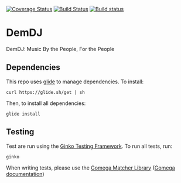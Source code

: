 [![Coverage Status](https://coveralls.io/repos/github/kevinjpickard/DemDJ/badge.svg?branch=master)](https://coveralls.io/github/kevinjpickard/DemDJ?branch=master)
[![Build Status](https://travis-ci.org/kevinjpickard/DemDJ.svg?branch=master)](https://travis-ci.org/kevinjpickard/DemDJ)
[![Build status](https://ci.appveyor.com/api/projects/status/5grajhscy718wc02?svg=true)](https://ci.appveyor.com/project/kevinjpickard/demdj)
# DemDJ
DemDJ: Music By the People, For the People

## Dependencies
This repo uses [glide](https://github.com/Masterminds/glide) to manage dependencies. To install:
```
curl https://glide.sh/get | sh
```
Then, to install all dependencies:
```
glide install
```

## Testing
Test are run using the [Ginko Testing Framework](https://github.com/onsi/ginkgo). To run all tests, run:
```
ginko
```
When writing tests, please use the [Gomega Matcher Library](https://github.com/onsi/gomega) ([Gomega documentation](http://onsi.github.io/gomega/#provided-matchers))
